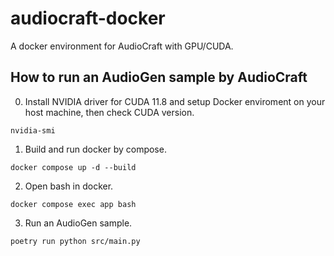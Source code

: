 # audiocraft-docker
A docker environment for AudioCraft with GPU/CUDA.

## How to run an AudioGen sample by AudioCraft

0. Install NVIDIA driver for CUDA 11.8 and setup Docker enviroment on your host machine, then check CUDA version.

```shell
nvidia-smi
```

1. Build and run docker by compose.

```shell
docker compose up -d --build
```

2. Open bash in docker.

```shell
docker compose exec app bash
```

3. Run an AudioGen sample.

```shell
poetry run python src/main.py
```